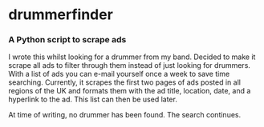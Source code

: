 # drummerfinder
### A Python script to scrape ads
I wrote this whilst looking for a drummer from my band. Decided to make it scrape all ads to filter through them instead of just looking for drummers. With a list of ads you can e-mail yourself once a week to save time searching. Currently, it scrapes the first two pages of ads posted in all regions of the UK and formats them with the ad title, location, date, and a hyperlink to the ad. This list can then be used later.

At time of writing, no drummer has been found. The search continues.
